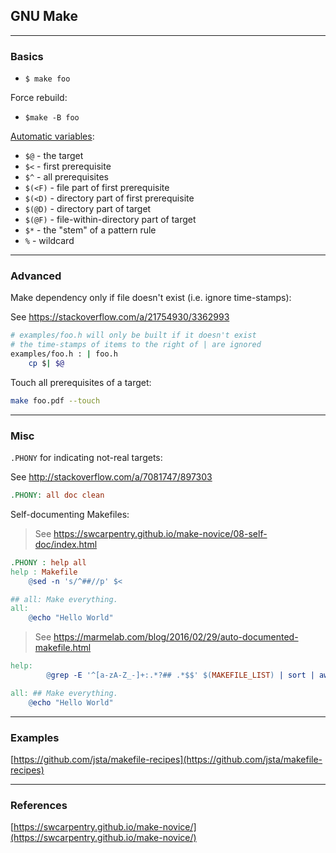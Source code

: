 ## GNU Make

---

### Basics

- `$ make foo`

Force rebuild:

- `$make -B foo`

[Automatic variables](https://www.gnu.org/software/make/manual/html_node/Automatic-Variables.html):

- `$@` - the target
- `$<` - first prerequisite
- `$^` - all prerequisites
- `$(<F)` - file part of first prerequisite
- `$(<D)` - directory part of first prerequisite
- `$(@D)` - directory part of target
- `$(@F)` - file-within-directory part of target
- `$*`  - the "stem" of a pattern rule
- `%` - wildcard

---

### Advanced

Make dependency only if file doesn't exist (i.e. ignore time-stamps):

See <https://stackoverflow.com/a/21754930/3362993>

```bash
# examples/foo.h will only be built if it doesn't exist
# the time-stamps of items to the right of | are ignored
examples/foo.h : | foo.h
    cp $| $@
```

Touch all prerequisites of a target:

```bash
make foo.pdf --touch
```

---

### Misc

`.PHONY` for indicating not-real targets:

See <http://stackoverflow.com/a/7081747/897303>

```makefile
.PHONY: all doc clean
```

Self-documenting Makefiles:

> See <https://swcarpentry.github.io/make-novice/08-self-doc/index.html>

```makefile
.PHONY : help all
help : Makefile
    @sed -n 's/^##//p' $<

## all: Make everything.
all:
    @echo "Hello World"
```

> See <https://marmelab.com/blog/2016/02/29/auto-documented-makefile.html>

```makefile
help:
        @grep -E '^[a-zA-Z_-]+:.*?## .*$$' $(MAKEFILE_LIST) | sort | awk 'BEGIN {FS = ":.*?## "}; {printf "\033[36m%-30s\033[0m %s\n", $$1, $$2}'^S

all: ## Make everything.
    @echo "Hello World"
```

---

### Examples

[https://github.com/jsta/makefile-recipes](https://github.com/jsta/makefile-recipes)

---

### References

[https://swcarpentry.github.io/make-novice/](https://swcarpentry.github.io/make-novice/)
